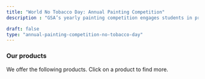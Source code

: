 ```yaml
---
title: "World No Tobacco Day: Annual Painting Competition"
description : "GSA’s yearly painting competition engages students in promoting a tobacco-free lifestyle." 

draft: false
type: "annual-painting-competition-no-tobacco-day"
---
```


### Our products

We offer the following products. Click on a product to find more.